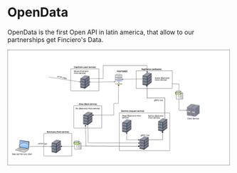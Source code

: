 # OpenData

OpenData is the first Open API in latin america, that allow to our partnerships get Finciero's Data.

<img align="center" width="500" src="arch.png">